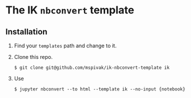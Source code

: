 # The IK `nbconvert` template

## Installation

1. Find your `templates` path and change to it.

2. Clone this repo.
    ```
    $ git clone git@github.com/mspivak/ik-nbconvert-template ik
    ```

3. Use
    ```
    $ jupyter nbconvert --to html --template ik --no-input {notebook}
